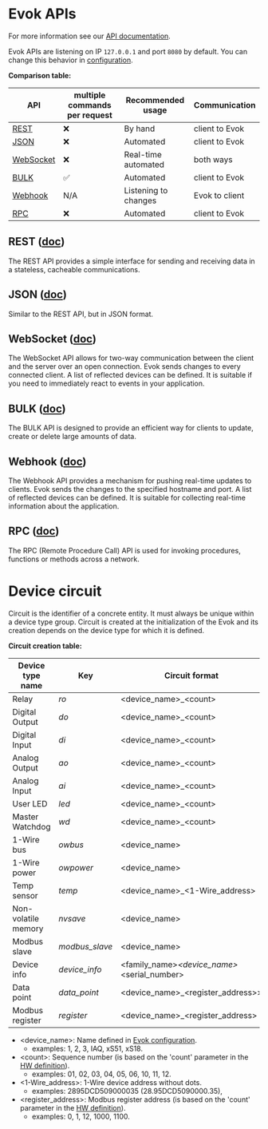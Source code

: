 # Evok APIs

For more information see our [API documentation](https://unipitechnology.stoplight.io/docs/evok/).

Evok APIs are listening on IP `127.0.0.1` and port `8080` by default. You can change this behavior in [configuration](./configs/evok_configuration.md).

**Comparison table:**

| API                         | multiple commands per request | Recommended usage    | Communication  |
|-----------------------------|-------------------------------|----------------------|----------------|
| [REST](#rest-doc)           | ❌                             | By hand              | client to Evok |
| [JSON](#json-doc)           | ❌                             | Automated            | client to Evok |
| [WebSocket](#websocket-doc) | ❌                             | Real-time automated  | both ways      |
| [BULK](#bulk-doc)           | ✅                             | Automated            | client to Evok |
| [Webhook](#webhook-doc)     | N/A                           | Listening to changes | Evok to client |
| [RPC](#rpc-doc)             | ❌                             | Automated            | client to Evok |

## REST ([doc](./apis/rest.md))

The REST API provides a simple interface for sending and receiving data in a stateless, cacheable communications.

## JSON ([doc](./apis/json.md))

Similar to the REST API, but in JSON format.

## WebSocket ([doc](./apis/websocket.md))

The WebSocket API allows for two-way communication between the client and the server over an open connection. Evok sends changes to every connected client. A list of reflected devices can be defined. It is suitable if you need to immediately react to events in your application.

## BULK ([doc](./apis/bulk.md))

The BULK API is designed to provide an efficient way for clients to update, create or delete large amounts of data.

## Webhook ([doc](./apis/webhook.md))

The Webhook API provides a mechanism for pushing real-time updates to clients. Evok sends the changes to the specified hostname and port. A list of reflected devices can be defined. It is suitable for collecting real-time information about the application.

## RPC ([doc](./apis/rpc.md))

The RPC (Remote Procedure Call) API is used for invoking procedures, functions or methods across a network.

# Device circuit

Circuit is the identifier of a concrete entity.
It must always be unique within a device type group.
Circuit is created at the initialization of the Evok and its creation depends on the device type for which it is defined.

**Circuit creation table:**

| Device type name    | Key            | Circuit format                                    |
|---------------------|----------------|---------------------------------------------------|
| Relay               | *ro*           | \<device_name\>_\<count\>                         |
| Digital Output      | *do*           | \<device_name\>_\<count\>                         |
| Digital Input       | *di*           | \<device_name\>_\<count\>                         |
| Analog Output       | *ao*           | \<device_name\>_\<count\>                         |
| Analog Input        | *ai*           | \<device_name\>_\<count\>                         |
| User LED            | *led*          | \<device_name\>_\<count\>                         |
| Master Watchdog     | *wd*           | \<device_name\>_\<count\>                         |
| 1-Wire bus          | *owbus*        | \<device_name\>                                   |
| 1-Wire power        | *owpower*      | \<device_name\>                                   |
| Temp sensor         | *temp*         | \<device_name\>_\<1-Wire_address\>                |
| Non-volatile memory | *nvsave*       | \<device_name\>                                   |
| Modbus slave        | *modbus_slave* | \<device_name\>                                   |
| Device info         | *device_info*  | \<family_name\>_\<device_name\>_\<serial_number\> |
| Data point          | *data_point*   | \<device_name\>_\<register_address>\>             |
| Modbus register     | *register*     | \<device_name\>_\<register_address\>              |

- \<device_name\>: Name defined in [Evok configuration].
  - examples: 1, 2, 3, IAQ, xS51, xS18.
- \<count\>: Sequence number (is based on the 'count' parameter in the [HW definition]).
  - examples: 01, 02, 03, 04, 05, 06, 10, 11, 12.
- \<1-Wire_address\>: 1-Wire device address without dots.
  - examples: 2895DCD509000035 (28.95DCD5090000.35),
- \<register_address\>: Modbus register address (is based on the 'count' parameter in the [HW definition]).
    - examples: 0, 1, 12, 1000, 1100.

[Evok configuration]:./configs/evok_configuration.md#device-configuration
[HW definition]:./configs/hw_definitions.md#modbus_features
